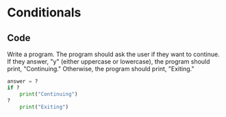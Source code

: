 # Conditionals

## Code

Write a program. The program should ask the user if they want to continue. If they answer, "y" (either uppercase or lowercase), the program should print, "Continuing." Otherwise, the program should print, "Exiting."

```python
answer = ?
if ?
    print("Continuing")
?
    print("Exiting")
```
